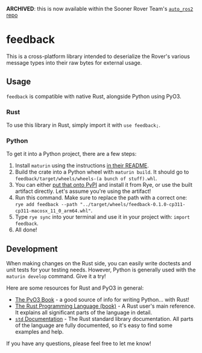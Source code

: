 **ARCHIVED**: this is now available within the Sooner Rover Team's [`auto_ros2` repo](https://github.com/Sooner-Rover-Team/auto_ros2/tree/1798c6f06cbf9301d7b2a49b6c6364e4cff91268/lib/feedback) 

# feedback

This is a cross-platform library intended to deserialize the Rover's various message types into their raw bytes for external usage.

## Usage

`feedback` is compatible with native Rust, alongside Python using PyO3.

### Rust

To use this library in Rust, simply import it with `use feedback;`.

### Python

To get it into a Python project, there are a few steps:

1. Install `maturin` using the instructions [in their README](https://github.com/PyO3/maturin).
1. Build the crate into a Python wheel with `maturin build`. It should go to `feedback/target/wheels/wheels-(a bunch of stuff).whl`.
1. You can either [put that onto PyPI](https://pypi.org/project/pyo3-pack/) and install it from Rye, or use the built artifact directly. Let's assume you're using the artifact!
1. Run this command. Make sure to replace the path with a correct one: `rye add feedback --path "../target/wheels/feedback-0.1.0-cp311-cp311-macosx_11_0_arm64.whl"`.
1. Type `rye sync` into your terminal and use it in your project with: `import feedback`.
1. All done!

## Development

When making changes on the Rust side, you can easily write doctests and unit tests for your testing needs. However, Python is generally used with the `maturin develop` command. Give it a try!

Here are some resources for Rust and PyO3 in general:

- [The PyO3 Book](https://pyo3.rs/) - a good source of info for writing Python... with Rust!
- [The Rust Programming Language (book)](https://doc.rust-lang.org/book/foreword.html) - A Rust user's main reference. It explains all significant parts of the language in detail.
- [`std` Documentation](https://doc.rust-lang.org/std/index.html) - The Rust standard library documentation. All parts of the language are fully documented, so it's easy to find some examples and help.

If you have any questions, please feel free to let me know!
